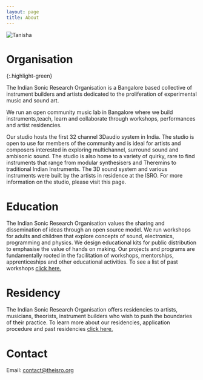 ```yaml
---
layout: page
title: About
---
```


![Tanisha](/assets/img/tanisha.jpg)

# Organisation

{:.highlight-green}

The Indian Sonic Research Organisation is a Bangalore based collective of instrument builders and artists dedicated to the proliferation of experimental music and sound art. 

We run an open community music lab in Bangalore where we build instruments,teach, learn and collaborate through workshops, performances and artist residencies. 

Our studio hosts the first 32 channel 3Daudio system in India. The studio is open to use for members of the community  and is ideal for artists and composers  interested in exploring multichannel, surround sound and ambisonic sound. The studio is also home to a variety of quirky, rare to find instruments that range from modular synthesisers and Theremins to traditional Indian Instruments. The 3D sound system and various instruments were built by the artists in residence at the ISRO. For more information on the studio, please visit this page.


# Education
The Indian Sonic Research Organisation values the sharing and dissemination of ideas through an open source model. We run workshops for adults and children that explore concepts of sound, electronics, programming and physics. We design educational kits for public distribution to emphasise the value of hands on making. Our projects and programs are fundamentally rooted in the facilitation of workshops, mentorships, apprenticeships and other educational activities. To see a list of past workshops [click here.](/workshop.html)

# Residency
The Indian Sonic Research Organisation offers residencies to artists, musicians, theorists, instrument builders who wish to push the boundaries of their practice. To learn more about our residencies, application procedure and past residencies [click here.](/residency.html)

# Contact

Email: [contact@theisro.org](mailto:contact@theisro.org)
